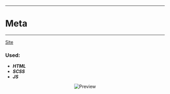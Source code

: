 ____
# Meta
____
[Site](https://1kiritos1.github.io/meta/)

### Used:
* ***HTML***
* ***SCSS***
* ***JS***

<p align="center">
  <img src="https://lh3.googleusercontent.com/pw/AM-JKLUV8ElzP6KtVBjrim-pfy9OPoJ0jaWZN7WQNlGe4avAAZWH-Uj_vT-lq2jpW5detJHvzwgpfWOm1y5PE2I4v-wrgn5clJpTUJmn2e11xdUB7j3uvORioK4cfrtiRkpyG2vHvRI6Eqaaf0E9QR1FjRD-=w130-h929-no?authuser=0" title="Preview">
</p>
